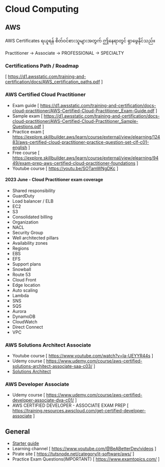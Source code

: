 # Cloud Computing

## AWS

AWS Certificates ရယူရန် စိတ်၀င်စားသူများအတွက် ဤနေရာတွင် ရှာဖွေနိုင်သည်။

Practitioner -> Associate -> PROFESSIONAL -> SPECIALTY

### Certifications Path / Roadmap

[ https://d1.awsstatic.com/training-and-certification/docs/AWS_certification_paths.pdf ]

### AWS Certified Cloud Practitioner

- Exam guide [ https://d1.awsstatic.com/training-and-certification/docs-cloud-practitioner/AWS-Certified-Cloud-Practitioner_Exam-Guide.pdf ]
- Sample exam [ https://d1.awsstatic.com/training-and-certification/docs-cloud-practitioner/AWS-Certified-Cloud-Practitioner_Sample-Questions.pdf ]
- Practice exam [ https://explore.skillbuilder.aws/learn/course/external/view/elearning/12483/aws-certified-cloud-practitioner-practice-question-set-clf-c01-english ]
- Free course [ https://explore.skillbuilder.aws/learn/course/external/view/elearning/9449/exam-prep-aws-certified-cloud-practitioner-foundations ]
- Youtube course [ https://youtu.be/SOTamWNgDKc ]

#### 2023 June - Cloud Practitioner exam coverage

- Shared responsibility
- GuardDuty
- Load balancer / ELB
- EC2
- S3
- Consolidated billing
- Organization
- NACL
- Security Group
- Well architected pillars
- Availability zones
- Regions
- EBS
- EFS
- Support plans
- Snowball
- Route 53
- Cloud Front
- Edge location
- Auto scaling
- Lambda
- SNS
- SQS
- Aurora
- DynamoDB
- CloudWatch
- Direct Connect
- VPC

### AWS Solutions Architect Associate

- Youtube course [ https://www.youtube.com/watch?v=Ia-UEYYR44s ]
- Udemy course [ https://www.udemy.com/course/aws-certified-solutions-architect-associate-saa-c03/ ]
- [Solutions Architect](Solution_Architect_PDF.pdf)

### AWS Developer Associate

- Udemy course [ https://www.udemy.com/course/aws-certified-developer-associate-dva-c01/ ]
- AWS CERTIFIED DEVELOPER - ASSOCIATE EXAM PREP [ https://training.resources.awscloud.com/get-certified-developer-associate ]

## General

- [Starter guide](A_Starters_Guide_To_Serverless_on_AWS.pdf)
- Learning channel [ https://www.youtube.com/@BeABetterDev/videos ]
- Pirate site [ https://tutsnode.net/category/it-software/aws/ ]
- Practice Exam Questions(IMPORTANT) [ https://www.examtopics.com/ ]
